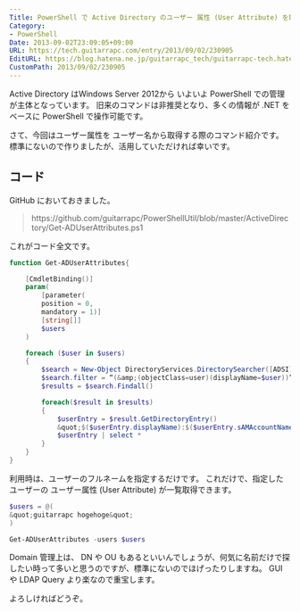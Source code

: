 ```yaml
---
Title: PowerShell で Active Directory のユーザー 属性 (User Attribute) を取得する
Category:
- PowerShell
Date: 2013-09-02T23:09:05+09:00
URL: https://tech.guitarrapc.com/entry/2013/09/02/230905
EditURL: https://blog.hatena.ne.jp/guitarrapc_tech/guitarrapc-tech.hatenablog.com/atom/entry/11696248318757675980
CustomPath: 2013/09/02/230905
---
```


Active Directory はWindows Server 2012から いよいよ PowerShell での管理が主体となっています。
旧来のコマンドは非推奨となり、多くの情報が .NET をベースに PowerShell で操作可能です。

さて、今回はユーザー属性を ユーザー名から取得する際のコマンド紹介です。
標準にないので作りましたが、活用していただければ幸いです。



## コード

GitHub においておきました。

<blockquote>https://github.com/guitarrapc/PowerShellUtil/blob/master/ActiveDirectory/Get-ADUserAttributes.ps1</blockquote>

これがコード全文です。
```ps1
function Get-ADUserAttributes{

    [CmdletBinding()]
    param(
        [parameter(
        position = 0,
        mandatory = 1)]
        [string[]]
        $users
    )

    foreach ($user in $users)
    {
        $search = New-Object DirectoryServices.DirectorySearcher([ADSI]“”)
        $search.filter = “(&amp;(objectClass=user)(displayName=$user))”
        $results = $search.Findall()

        foreach($result in $results)
        {
            $userEntry = $result.GetDirectoryEntry()
            &quot;$($userEntry.displayName):$($userEntry.sAMAccountName)&quot;
            $userEntry | select *
        }
    }
}
```


利用時は、ユーザーのフルネームを指定するだけです。
これだけで、指定したユーザーの ユーザー属性 (User Attribute) が一覧取得できます。
```ps1
$users = @(
&quot;guitarrapc hogehoge&quot;
)

Get-ADUserAttributes -users $users
```


Domain 管理上は、 DN や OU もあるといいんでしょうが、何気に名前だけで探したい時って多いと思うのですが、標準にないのでほげったりしますね。
GUI や LDAP Query より楽なので重宝します。

よろしければどうぞ。
